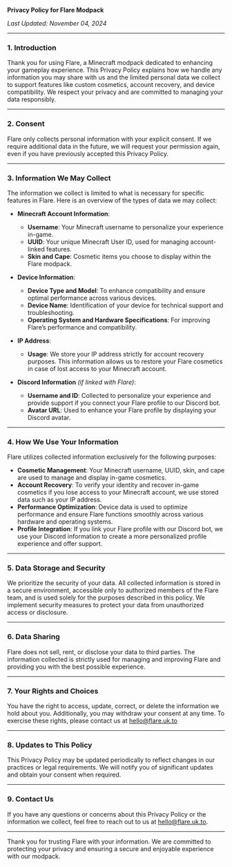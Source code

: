 **Privacy Policy for Flare Modpack**

_Last Updated: November 04, 2024_

---

### 1. Introduction
Thank you for using Flare, a Minecraft modpack dedicated to enhancing your gameplay experience. This Privacy Policy explains how we handle any information you may share with us and the limited personal data we collect to support features like custom cosmetics, account recovery, and device compatibility. We respect your privacy and are committed to managing your data responsibly.

---

### 2. Consent
Flare only collects personal information with your explicit consent. If we require additional data in the future, we will request your permission again, even if you have previously accepted this Privacy Policy.

---

### 3. Information We May Collect
The information we collect is limited to what is necessary for specific features in Flare. Here is an overview of the types of data we may collect:

- **Minecraft Account Information**:
  - **Username**: Your Minecraft username to personalize your experience in-game.
  - **UUID**: Your unique Minecraft User ID, used for managing account-linked features.
  - **Skin and Cape**: Cosmetic items you choose to display within the Flare modpack.

- **Device Information**:
  - **Device Type and Model**: To enhance compatibility and ensure optimal performance across various devices.
  - **Device Name**: Identification of your device for technical support and troubleshooting.
  - **Operating System and Hardware Specifications**: For improving Flare’s performance and compatibility.

- **IP Address**:
  - **Usage**: We store your IP address strictly for account recovery purposes. This information allows us to restore your Flare cosmetics in case of lost access to your Minecraft account.

- **Discord Information** _(if linked with Flare)_:
  - **Username and ID**: Collected to personalize your experience and provide support if you connect your Flare profile to our Discord bot.
  - **Avatar URL**: Used to enhance your Flare profile by displaying your Discord avatar.

---

### 4. How We Use Your Information
Flare utilizes collected information exclusively for the following purposes:

- **Cosmetic Management**: Your Minecraft username, UUID, skin, and cape are used to manage and display in-game cosmetics.
- **Account Recovery**: To verify your identity and recover in-game cosmetics if you lose access to your Minecraft account, we use stored data such as your IP address.
- **Performance Optimization**: Device data is used to optimize performance and ensure Flare functions smoothly across various hardware and operating systems.
- **Profile Integration**: If you link your Flare profile with our Discord bot, we use your Discord information to create a more personalized profile experience and offer support.

---

### 5. Data Storage and Security
We prioritize the security of your data. All collected information is stored in a secure environment, accessible only to authorized members of the Flare team, and is used solely for the purposes described in this policy. We implement security measures to protect your data from unauthorized access or disclosure.

---

### 6. Data Sharing
Flare does not sell, rent, or disclose your data to third parties. The information collected is strictly used for managing and improving Flare and providing you with the best possible experience.

---

### 7. Your Rights and Choices
You have the right to access, update, correct, or delete the information we hold about you. Additionally, you may withdraw your consent at any time. To exercise these rights, please contact us at [hello@flare.uk.to](mailto:hello@flare.uk.to)

---

### 8. Updates to This Policy
This Privacy Policy may be updated periodically to reflect changes in our practices or legal requirements. We will notify you of significant updates and obtain your consent when required.

---

### 9. Contact Us
If you have any questions or concerns about this Privacy Policy or the information we collect, feel free to reach out to us at [hello@flare.uk.to](mailto:hello@flare.uk.to).

---

Thank you for trusting Flare with your information. We are committed to protecting your privacy and ensuring a secure and enjoyable experience with our modpack.
